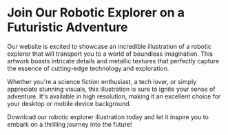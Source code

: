 <!--font:Poppins-->

# Join Our Robotic Explorer on a Futuristic Adventure

Our website is excited to showcase an incredible illustration of a robotic explorer that will transport you to a world of boundless imagination. This artwork boasts intricate details and metallic textures that perfectly capture the essence of cutting-edge technology and exploration.

Whether you're a science fiction enthusiast, a tech lover, or simply appreciate stunning visuals, this illustration is sure to ignite your sense of adventure. It's available in high resolution, making it an excellent choice for your desktop or mobile device background.

Download our robotic explorer illustration today and let it inspire you to embark on a thrilling journey into the future!

<!--

Write me markdown content of website with wallpaper:

"An illustration of a robotic explorer, with metallic textures and intricate details."

The header of the page should not be copy of the text but rather a real content of the website which is using this wallpaper.


---


# Robotic Explorer Wallpaper

Welcome to our website featuring an amazing wallpaper of a robotic explorer! This illustration showcases intricate details and metallic textures that will add a futuristic touch to your desktop or mobile device.

Whether you're a fan of science fiction, technology, or just appreciate stunning artwork, this wallpaper is perfect for you. It's available in high resolution, so you can enjoy every detail of the design.

Download this wallpaper now and take your device to the next level with this incredible robotic explorer illustration!


---


Heading should not include word "wallpaper". The website should not be about the wallpaper itself, wallpaper is just a related background, rewrite whole content.


---


# Explore the Future with Our Robotic Explorer Illustration

Our website is proud to feature an incredible illustration of a robotic explorer that will transport you to a world of futuristic possibilities. With intricate details and metallic textures, this artwork captures the essence of cutting-edge technology and exploration.

Whether you're a science fiction enthusiast, a tech lover, or simply appreciate stunning visuals, this illustration is sure to captivate your imagination. It's available in high resolution, making it the perfect background for your desktop or mobile device.

Download our robotic explorer illustration today and let it inspire you to explore the frontiers of the future!


---


Heading is too long, rewrite whole content.


---


# Discover the Future with Our Robotic Explorer Illustration

Our website is thrilled to present a stunning illustration of a robotic explorer that will take you on a journey into the future. This artwork features intricate details and metallic textures that perfectly capture the essence of cutting-edge technology and exploration.

Whether you're a science fiction enthusiast, a tech aficionado, or simply appreciate breathtaking visuals, this illustration is sure to spark your imagination. It's available in high resolution, making it an ideal background for your desktop or mobile device.

Download our robotic explorer illustration today and let it inspire you to discover the limitless possibilities of tomorrow!


---


Heading is too long, rewrite whole content.


---


# Embark on a Futuristic Adventure with Our Robotic Explorer Illustration

Our website is excited to showcase an incredible illustration of a robotic explorer that will transport you to a world of boundless imagination. This artwork boasts intricate details and metallic textures that perfectly capture the essence of cutting-edge technology and exploration.

Whether you're a science fiction enthusiast, a tech lover, or simply appreciate stunning visuals, this illustration is sure to ignite your sense of adventure. It's available in high resolution, making it an excellent choice for your desktop or mobile device background.

Download our robotic explorer illustration today and let it inspire you to embark on a thrilling journey into the future!


---


Write me a Google font which is best fitting for the website.

Pick from the list:
- Lato
- Open Sans
- Lobster
- Poppins
- Roboto
- Barlow Condensed
- Dancing Script
- Raleway
- Futura
- Playfair Display
- Orbitron
- Alegreya
- Exo 2
- Inter
- Montserrat
- IBM Plex Sans
- Great Vibes


Write just the font name nothing else.


---


Poppins

-->
